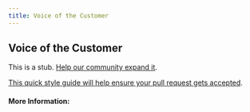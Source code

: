 ```yaml
---
title: Voice of the Customer
---
```


## Voice of the Customer

This is a stub. [Help our community expand it](https://github.com/freecodecamp/guides/tree/master/src/pages/articles/agile/voice-of-the-customer/index.md).

[This quick style guide will help ensure your pull request gets accepted](https://github.com/freeCodeCamp/guides/blob/master/README.md).

<!-- The article goes here, in GitHub-flavored Markdown. Feel free to add YouTube videos, images, and CodePen/JSBin embeds  -->

#### More Information:
<!-- Please add any articles you think might be helpful to read before writing the article -->



